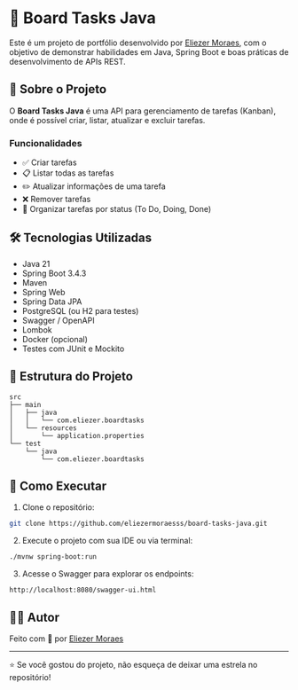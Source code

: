 # 📝 Board Tasks Java

Este é um projeto de portfólio desenvolvido por [Eliezer Moraes](https://www.linkedin.com/in/eliezer-moraes-silva-80b68010b/), com o objetivo de demonstrar habilidades em Java, Spring Boot e boas práticas de desenvolvimento de APIs REST.

## 🚀 Sobre o Projeto

O **Board Tasks Java** é uma API para gerenciamento de tarefas (Kanban), onde é possível criar, listar, atualizar e excluir tarefas.

### Funcionalidades

- ✅ Criar tarefas
- 📋 Listar todas as tarefas
- ✏️ Atualizar informações de uma tarefa
- ❌ Remover tarefas
- 📂 Organizar tarefas por status (To Do, Doing, Done)

## 🛠️ Tecnologias Utilizadas

- Java 21
- Spring Boot 3.4.3
- Maven
- Spring Web
- Spring Data JPA
- PostgreSQL (ou H2 para testes)
- Swagger / OpenAPI
- Lombok
- Docker (opcional)
- Testes com JUnit e Mockito

## 📁 Estrutura do Projeto

```
src
├── main
│   ├── java
│   │   └── com.eliezer.boardtasks
│   └── resources
│       └── application.properties
└── test
    └── java
        └── com.eliezer.boardtasks
```

## 🧪 Como Executar

1. Clone o repositório:
```bash
git clone https://github.com/eliezermoraesss/board-tasks-java.git
```

2. Execute o projeto com sua IDE ou via terminal:
```bash
./mvnw spring-boot:run
```

3. Acesse o Swagger para explorar os endpoints:
```
http://localhost:8080/swagger-ui.html
```

## 🧑‍💻 Autor

Feito com 💙 por [Eliezer Moraes](https://www.linkedin.com/in/eliezer-moraes-silva-80b68010b/)

---

⭐ Se você gostou do projeto, não esqueça de deixar uma estrela no repositório!